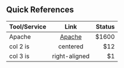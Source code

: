## Quick References 


| Tool/Service   |      Link     |  Status |
|----------|:-------------:|------:|
| Apache |  [Apache](apache.md) | $1600 |
| col 2 is |    centered   |   $12 |
| col 3 is | right-aligned |    $1 |
